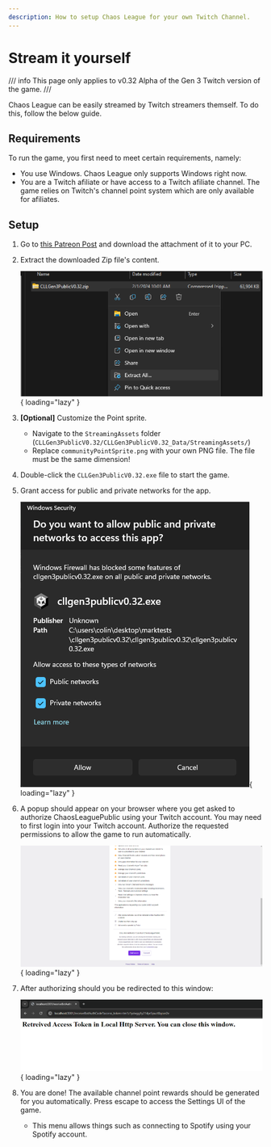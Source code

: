 ```yaml
---
description: How to setup Chaos League for your own Twitch Channel.
---
```


# Stream it yourself

/// info
This page only applies to v0.32 Alpha of the Gen 3 Twitch version of the game.
///

Chaos League can be easily streamed by Twitch streamers themself. To do this, follow the below guide.

## Requirements

To run the game, you first need to meet certain requirements, namely:

- You use Windows. Chaos League only supports Windows right now.
- You are a Twitch afiliate or have access to a Twitch afiliate channel. The game relies on Twitch's channel point system which are only available for afiliates.

## Setup

1. Go to [this Patreon Post](https://www.patreon.com/posts/download-chaos-3-97651885) and download the attachment of it to your PC.
2. Extract the downloaded Zip file's content.
    
    ![extract files](../assets/images/setup/extract-files.png){ loading="lazy" }

3. **[Optional]** Customize the Point sprite.
    - Navigate to the `StreamingAssets` folder (`CLLGen3PublicV0.32/CLLGen3PublicV0.32_Data/StreamingAssets/`)
    - Replace `communityPointSprite.png` with your own PNG file. The file must be the same dimension!
4. Double-click the `CLLGen3PublicV0.32.exe` file to start the game.
5. Grant access for public and private networks for the app.
    
    ![grant acces](../assets/images/setup/grant-access.png){ loading="lazy" }
    
6. A popup should appear on your browser where you get asked to authorize ChaosLeaguePublic using your Twitch account. You may need to first login into your Twitch account. Authorize the requested permissions to allow the game to run automatically.
    
    ![authorize](../assets/images/setup/authorize.png){ loading="lazy" }
    
7. After authorizing should you be redirected to this window:
    
    ![authorize complete](../assets/images/setup/authorize-complete.png){ loading="lazy" }
8. You are done! The available channel point rewards should be generated for you automatically. Press escape to access the Settings UI of the game.
    - This menu allows things such as connecting to Spotify using your Spotify account.